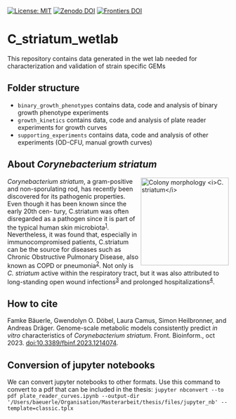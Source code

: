 [![License: MIT](https://img.shields.io/badge/License-MIT-yellow.svg?style=flat-square)](https://opensource.org/licenses/MIT)
[![Zenodo DOI](https://img.shields.io/badge/DOI-10.5281%2Fzenodo.8270303-B4A069?style=flat-square&logo=zenodo&logoColor=white)](https://doi.org/10.5281/zenodo.10066428)
[![Frontiers DOI](https://img.shields.io/badge/Frontiers%20DOI-10.3389%2Ffbinf.2023.1214074-B4A069?style=flat-square)](https://www.frontiersin.org/articles/10.3389/fbinf.2023.1214074/full)

# C_striatum_wetlab
This repository contains data generated in the wet lab needed for characterization and validation of strain specific GEMs

## Folder structure
* `binary_growth_phenotypes` contains data, code and analysis of binary growth phenotype experiments
* `growth_kinetics` contains data, code and analysis of plate reader experiments for growth curves
* `supporting_experiments` contains data, code and analysis of other experiments (OD-CFU, manual growth curves)

## About *Corynebacterium striatum*
<img align="right" src="./supporting_experiments/metadata/Cstr_16_TSB.png" height="200"
title="Colony morphology <i>C. striatum</i>"
style="display: inline-block; margin: 0 auto; max-width: 300px"/>
*Corynebacterium striatum*, a gram-positive and non-sporulating rod, has recently been discovered for its pathogenic properties. Even though it has been known since the early 20th cen- tury, C.striatum was often disregarded as a pathogen since it is part of the typical human skin microbiota<sup>[1](https://www.ncbi.nlm.nih.gov/pmc/articles/PMC5655097/)</sup>. Nevertheless, it was found that, especially in immunocompromised patients, C.striatum can be the source for diseases such as Chronic Obstructive Pulmonary Disease, also known as COPD or pneumonia<sup>[2](https://jidc.org/index.php/journal/article/view/31954008)</sup>. Not only is *C. striatum* active within the respiratory tract, but it was also attributed to long-standing open wound infections<sup>[3](http://europepmc.org/article/MED/28208859)</sup> and prolonged hospitalizations<sup>[4](https://www.ncbi.nlm.nih.gov/pmc/articles/PMC6037610/)</sup>.

## How to cite
Famke Bäuerle, Gwendolyn O. Döbel, Laura Camus, Simon Heilbronner, and Andreas Dräger. 
Genome-scale metabolic models consistently predict *in vitro* characteristics of *Corynebacterium
striatum*. Front. Bioinform., oct 2023. [doi:10.3389/fbinf.2023.1214074](https://doi.org/10.3389/fbinf.2023.1214074).

## Conversion of jupyter notebooks
We can convert jupyter notebooks to other formats. Use this command to convert to a pdf that can be included in the thesis:
`jupyter nbconvert --to pdf plate_reader_curves.ipynb --output-dir '/Users/baeuerle/Organisation/Masterarbeit/thesis/files/jupyter_nb' --template=classic.tplx `
